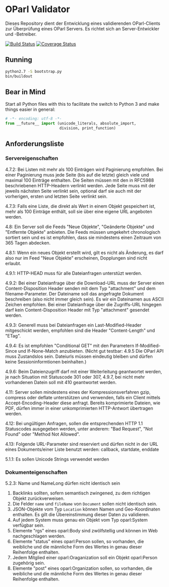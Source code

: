 # OParl Validator

Dieses Repository dient der Entwicklung eines validierenden OParl-Clients zur Überprüfung
eines OParl Servers. Es richtet sich an Server-Entwickler und -Betreiber.

[![Build Status](https://travis-ci.org/OParl/validator.svg?branch=master)](https://travis-ci.org/OParl/validator)
[![Coverage Status](https://img.shields.io/coveralls/OParl/validator.svg)](https://coveralls.io/r/OParl/validator)

## Running

```bash
python2.7 -S bootstrap.py
bin/buildout
```

## Bear in Mind

Start all Python files with this to facilitate the switch
to Python 3 and make things easier in general:
```python
# -*- encoding: utf-8 -*-
from __future__ import (unicode_literals, absolute_import,
                        division, print_function)
```

## Anforderungsliste

### Servereigenschaften

4.7.2: Bei Listen mit mehr als 100 Einträgen wird Paginierung empfohlen.
Bei einer Paginierung muss jede Seite (bis auf die letzte) gleich viele
und maximal 100 Einträge enthalten. Die Seiten müssen mit den in RFC5988
beschriebenen HTTP-Headern verlinkt werden. Jede Seite muss mit der jeweils
nächsten Seite verlinkt sein, optional darf sie auch mit der vorherigen,
ersten und letzten Seite verlinkt sein.

4.7.3: Falls eine Liste, die direkt als Wert in einem Objekt gespeichert ist,
mehr als 100 Einträge enthält, soll sie über eine eigene URL angeboten werden.

4.8: Ein Server soll die Feeds "Neue Objekte", "Geänderte Objekte" und
"Entfernte Objekte" anbieten. Die Feeds müssen umgekehrt chronologisch
sortiert sein und es ist empfohlen, dass sie mindestens einen Zeitraum
von 365 Tagen abdecken.

4.8.1: Wenn ein neues Objekt erstellt wird, 
gilt es nicht als Änderung, es darf also nur im Feed "Neue Objekte"
erscheinen, Dopplungen sind nicht erlaubt.

4.9.1: HTTP-HEAD muss für alle Dateianfragen unterstüzt werden.

4.9.2: Bei einer Dateianfrage über die Download-URL muss der Server
einen Content-Disposition Header senden mit dem Typ "attachment" und
dem filename-Parameter. Der Dateiname soll das angefragte Dokument 
beschreiben (also nicht immer gleich sein). Es wir ein Dateinamen aus
ASCII Zeichen empfohlen. Bei einer Dateianfrage über die Zugriffs-URL
hingegen darf kein Content-Disposition Header mit Typ "attachment" gesendet
werden.

4.9.3: Generell muss bei Dateianfragen ein Last-Modified-Header mitgeschickt
werden, empfohlen sind die Header "Content-Length" und "ETag".

4.9.4: Es ist empfohlen "Conditional GET" mit den Parametern
If-Modified-Since und If-None-Match anzubieten.
(Nicht gut testbar: 4.9.5 Die OParl API muss Zustandslos sein.
Dateiurls müssen eindeutig bleiben und dürfen keine Sessioninformtionen
beinhalten.)

4.9.6: Beim Dateienzugriff darf mit einer Weiterleitung geantwortet
werden, je nach Situation mit Statuscode 301 oder 307, 4.9.7,
bei nicht mehr vorhandenen Datein soll mit 410 geantwortet werden.

4.11: Server sollen mindestens eines der Kompressionsverfahren gzip,
compress oder deflate unterstützen und verwenden, falls ein Client
mittels Accept-Encoding-Header diese anfragt. Bereits komprimierte
Dateien, wie PDF, dürfen immer in einer unkomprimierten HTTP-Antwort
übertragen werden.

4.12: Bei ungültigen Anfragen, sollen die entsprechenden HTTP 1.1
Statuscodes ausgegeben werden, unter anderem: "Bad Request",
"Not Found" oder "Method Not Allowed".

4.13: Folgende URL-Parameter sind reserviert und dürfen nicht in
der URL eines Dokuments/einer Liste benutzt werden:
callback, startdate, enddate

5.1.1: Es sollen Unicode Strings verwendet werden


### Dokumenteigenschaften

5.2.3: Name und NameLong dürfen nicht identisch sein

1. Backlinks sollten, sofern semantisch zwingened, zu dem richtigen Objekt
   zurückverweisen.
2. Die Felder `name` und `fileName` von `Document` sollen nicht identisch sein.
3. JSON-Objekte vom Typ `Location` können Namen und Geo-Koordinaten enthalten.
   Es gilt die Übereinstimmung dieser Daten zu validieren.
4. Auf jedem System muss genau ein Objekt vom Typ oparl:System verfügbar sein.
5. Elemente "rgs" eines oparl:Body sind zwölfstellig und können im Web nachgeschlagen werden.
6. Elemente "status" eines oparl:Person sollen, so vorhanden, die weibliche und die männliche Form des Wertes in genau dieser Reihenfolge enthalten.
7. Jedem Mitglied einer oparl:Oraganization soll ein Objekt oparl:Person zugehörig sein.
8. Elemente "post" eines oparl:Organization sollen, so vorhanden, die weibliche und die männliche Form des Wertes in genau dieser Reihenfolge enthalten.
